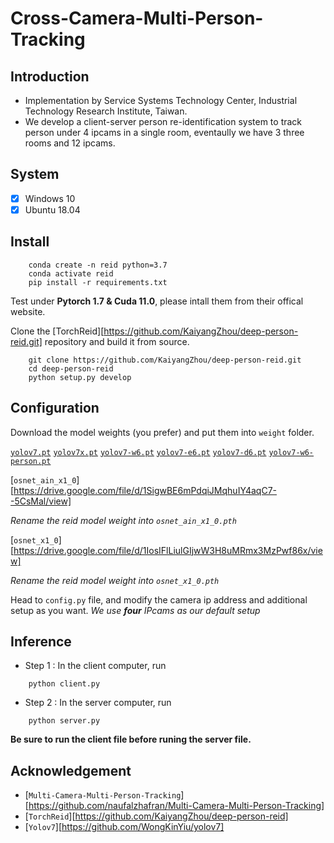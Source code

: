 # Cross-Camera-Multi-Person-Tracking

## Introduction 

* Implementation by Service Systems Technology Center, Industrial Technology Research Institute, Taiwan. 
* We develop a client-server person re-identification system to track person under 4 ipcams in a single room, eventaully we have 3 three rooms and 12 ipcams. 

## System 
- [x] Windows 10
- [x] Ubuntu 18.04

## Install

```shell 
    conda create -n reid python=3.7
    conda activate reid
    pip install -r requirements.txt
```
Test under **Pytorch 1.7 & Cuda 11.0**, please intall them from their offical website.

Clone the [TorchReid][https://github.com/KaiyangZhou/deep-person-reid.git] repository and build it from source. 
```shell 
    git clone https://github.com/KaiyangZhou/deep-person-reid.git
    cd deep-person-reid
    python setup.py develop
```

## Configuration
Download the model weights (you prefer) and put them into `weight` folder.

[`yolov7.pt`](https://github.com/WongKinYiu/yolov7/releases/download/v0.1/yolov7.pt) [`yolov7x.pt`](https://github.com/WongKinYiu/yolov7/releases/download/v0.1/yolov7x.pt) [`yolov7-w6.pt`](https://github.com/WongKinYiu/yolov7/releases/download/v0.1/yolov7-w6.pt) [`yolov7-e6.pt`](https://github.com/WongKinYiu/yolov7/releases/download/v0.1/yolov7-e6.pt) [`yolov7-d6.pt`](https://github.com/WongKinYiu/yolov7/releases/download/v0.1/yolov7-d6.pt) [`yolov7-w6-person.pt`](https://github.com/WongKinYiu/yolov7/releases/download/v0.1/yolov7-w6-person.pt)

[`osnet_ain_x1_0`][https://drive.google.com/file/d/1SigwBE6mPdqiJMqhuIY4aqC7--5CsMal/view]

*Rename the reid model weight into `osnet_ain_x1_0.pth`*

[`osnet_x1_0`][https://drive.google.com/file/d/1IosIFlLiulGIjwW3H8uMRmx3MzPwf86x/view]

*Rename the reid model weight into `osnet_x1_0.pth`*

Head to `config.py` file, and modify the camera ip address and additional setup as you want. 
*We use **four** IPcams as our default setup*

## Inference 

* Step 1 : In the client computer, run 
```shell
    python client.py
```

* Step 2 : In the server computer, run
```shell
    python server.py
```
**Be sure to run the client file before runing the server file.**

## Acknowledgement

* [`Multi-Camera-Multi-Person-Tracking`][https://github.com/naufalzhafran/Multi-Camera-Multi-Person-Tracking]
* [`TorchReid`][https://github.com/KaiyangZhou/deep-person-reid]
* [`Yolov7`][https://github.com/WongKinYiu/yolov7]